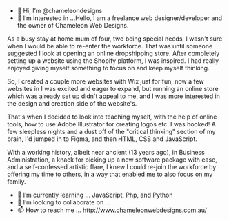 - 👋 Hi, I’m @chameleondesigns
- 👀 I’m interested in ...Hello, I am a freelance web designer/developer and the owner of Chameleon Web Designs.

As a busy stay at home mum of four, two being special needs, I wasn't sure when I would be able to re-enter the workforce. 
That was until someone suggested I look at opening an online dropshipping store. After completely setting up a website using the Shopify platform, I was inspired. 
I had really enjoyed giving myself something to focus on and keep myself thinking.

So, I created a couple more websites with Wix just for fun, now a few websites in I was excited and eager to expand, but running an online store which was 
already set up didn't appeal to me, and I was more interested in the design and creation side of the website's.

That's when I decided to look into teaching myself, with the help of online tools, how to use Adobe Illustrator for creating logos etc. I was hooked! 
A few sleepless nights and a dust off of the "critical thinking" section of my brain, I'd jumped in to Figma, and then HTML, CSS and JavaScript.

With a working history, albeit near ancient (13 years ago), in Business Administration, a knack for picking up a new software package with ease, 
and a self-confessed artistic flare, I knew I could re-join the workforce by offering my time to others, in a way that enabled me to also focus on my family.

- 🌱 I’m currently learning ... JavaScript, Php, and Python
- 💞️ I’m looking to collaborate on ...
- 📫 How to reach me ... http://www.chameleonwebdesigns.com.au/

<!---
chameleondesigns/chameleondesigns is a ✨ special ✨ repository because its `README.md` (this file) appears on your GitHub profile.
You can click the Preview link to take a look at your changes.
--->
